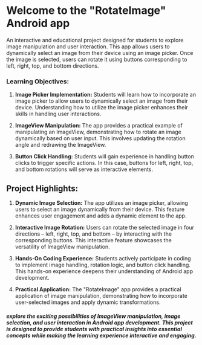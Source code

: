 # Welcome to the "RotateImage" Android app 
An interactive and educational project designed for students to explore image manipulation and user interaction. This app allows users to dynamically select an image from their device using an image picker. Once the image is selected, users can rotate it using buttons corresponding to left, right, top, and bottom directions.

### Learning Objectives:

1. **Image Picker Implementation:** Students will learn how to incorporate an image picker to allow users to dynamically select an image from their device. Understanding how to utilize the image picker enhances their skills in handling user interactions.

2. **ImageView Manipulation:** The app provides a practical example of manipulating an ImageView, demonstrating how to rotate an image dynamically based on user input. This involves updating the rotation angle and redrawing the ImageView.

3. **Button Click Handling:** Students will gain experience in handling button clicks to trigger specific actions. In this case, buttons for left, right, top, and bottom rotations will serve as interactive elements.

## Project Highlights:

1. **Dynamic Image Selection:** The app utilizes an image picker, allowing users to select an image dynamically from their device. This feature enhances user engagement and adds a dynamic element to the app.

2. **Interactive Image Rotation:** Users can rotate the selected image in four directions – left, right, top, and bottom – by interacting with the corresponding buttons. This interactive feature showcases the versatility of ImageView manipulation.

3. **Hands-On Coding Experience:** Students actively participate in coding to implement image handling, rotation logic, and button click handling. This hands-on experience deepens their understanding of Android app development.

4. **Practical Application:** The "RotateImage" app provides a practical application of image manipulation, demonstrating how to incorporate user-selected images and apply dynamic transformations.


##### explore the exciting possibilities of ImageView manipulation, image selection, and user interaction in Android app development. This project is designed to provide students with practical insights into essential concepts while making the learning experience interactive and engaging.